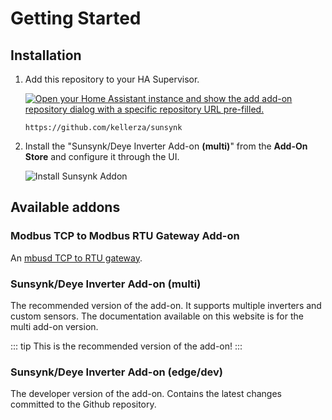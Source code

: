 # Getting Started

## Installation

1. Add this repository to your HA Supervisor.

   [![Open your Home Assistant instance and show the add add-on repository dialog with a specific repository URL pre-filled.](https://my.home-assistant.io/badges/supervisor_add_addon_repository.svg)](https://my.home-assistant.io/redirect/supervisor_add_addon_repository/?repository_url=https%3A%2F%2Fgithub.com%2Fkellerza%2Fsunsynk)

   `https://github.com/kellerza/sunsynk`

2. Install the "Sunsynk/Deye Inverter Add-on **(multi)**" from the **Add-On Store** and configure it through the UI.

   ![Install Sunsynk Addon](../images/addon-install.png)

## Available addons

### Modbus TCP to Modbus RTU Gateway Add-on

An [mbusd TCP to RTU gateway](./mbusd).

### Sunsynk/Deye Inverter Add-on (multi)

The recommended version of the add-on. It supports multiple inverters and custom sensors. The documentation available on this website is for the multi add-on version.

::: tip
This is the recommended version of the add-on!
:::

### Sunsynk/Deye Inverter Add-on (edge/dev)

The developer version of the add-on. Contains the latest changes committed to the Github repository.

